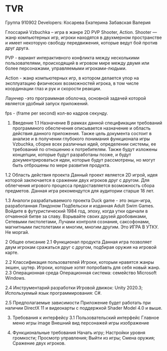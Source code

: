 # TVR
Группа 910902
Developers:
Косарева Екатерина
Забавская Валерия

Глоссарий
Vzbuchka – игра в жанре 2D PVP Shooter, Action.
Shooter — жанр компьютерных игр, игроки находятся в двухмерном пространстве и имеет некоторую свободу передвижения, которые ведут бой против друг друга.

PVP - вариант интерактивного конфликта между несколькими пользователями, происходящий в игровом мире между двумя или более персонажами, управляемыми игроками-людьми.

Action - жанр компьютерных игр, в котором делается упор на эксплуатацию физических возможностей игрока, в том числе координации глаз и рук и скорости реакции.

Лаунчер -это программная оболочка, основной задачей которой является удобный запуск приложений.

fps - (frame per second) кол-во кадров секунду.

1. Введение
1.1 Назначение
В рамках данной спецификации требований программного обеспечения описывается назначение и область действия данного приложения. Также цель документа состоит в анализе и в получении глубокого понимания функционала игры Vzbuchka, сборке всех различных идей, определении системы, ее требований по отношению к потребителям. Также будут изложены концепции, которые будут разработаны позже, и будут документрироваться идеи, которые будут рассмотрены, но могут быть отброшены по мере развития продукта.

1.2 Область действия проекта
Данный проект является 2D игрой, идея которой заключается в сражении двух игроков друг с другом. Для облегчения игрового процесса предоставляется возможность сбора предметов. Данная игра рекомендутся для аудитории старше 18 лет.

1.3 Аналоги разрабатываемого проекта
Duck game - это экшн-игра, разработанная Лэндоном Подбельски и изданная Adult Swim Games. Войдите в футуристический 1984 год, эпоху, когда утки одичали в отчаянной битве за славу. Взрывайте своих друзей дробовиками, Сетевыми пистолетами, Лучами контроля сознания, саксофонами, магнитными пистолетами и многим, многим другим. Это ИГРА В УТКУ. Не моргай.

2 Общее описание
2.1 Функционал продукта
Данная игра позволяет двум игрокам сражаться друг с другом, подбирая оружия на игровой карте.

2.2 Классификация пользователей
Игроки, которым нравятся жанры экшен, шутер.
Игроки, которые хотят попробавть для себя новый жанр.
2.3 Операционная среда
Операционная система: семейство Microsoft Windows.

2.4 Инструментарий разработки
Игровой движок: Unity 2020.3;
Используемый язык программирования: C#.

2.5 Предполагаемые зависимости
Приложение будет работать при наличии DirectX 11 и видеокарты с поддержкой Shader Model 4.0 и выше.

3. Требования к интерфейсу
3.1 Пользовательский интерфейс
Главное меню игры
image
Внешний вид персонажей игры
изображение

4. Функциональные требования
Начать игру;
Настройки уровня громкости;
Просмотр управления;
Выйти из игры;
Смена оружия;
Сражение двух игроков.

